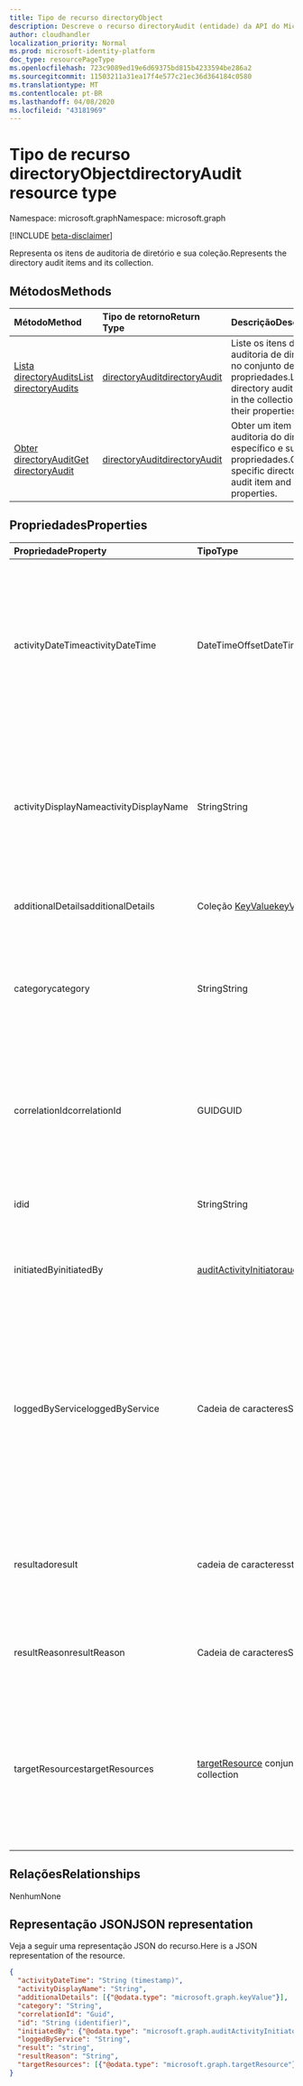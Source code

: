 ```yaml
---
title: Tipo de recurso directoryObject
description: Descreve o recurso directoryAudit (entidade) da API do Microsoft Graph (REST), que ajuda as atividades de auditoria de diretório (locatário) (versão beta).
author: cloudhandler
localization_priority: Normal
ms.prod: microsoft-identity-platform
doc_type: resourcePageType
ms.openlocfilehash: 723c9089ed19e6d69375bd815b4233594be286a2
ms.sourcegitcommit: 11503211a31ea17f4e577c21ec36d364184c0580
ms.translationtype: MT
ms.contentlocale: pt-BR
ms.lasthandoff: 04/08/2020
ms.locfileid: "43181969"
---
```

# <a name="directoryaudit-resource-type"></a><span data-ttu-id="8222c-103">Tipo de recurso directoryObject</span><span class="sxs-lookup"><span data-stu-id="8222c-103">directoryAudit resource type</span></span>

<span data-ttu-id="8222c-104">Namespace: microsoft.graph</span><span class="sxs-lookup"><span data-stu-id="8222c-104">Namespace: microsoft.graph</span></span>

[!INCLUDE [beta-disclaimer](../../includes/beta-disclaimer.md)]

<span data-ttu-id="8222c-105">Representa os itens de auditoria de diretório e sua coleção.</span><span class="sxs-lookup"><span data-stu-id="8222c-105">Represents the directory audit items and its collection.</span></span>

## <a name="methods"></a><span data-ttu-id="8222c-106">Métodos</span><span class="sxs-lookup"><span data-stu-id="8222c-106">Methods</span></span>

| <span data-ttu-id="8222c-107">Método</span><span class="sxs-lookup"><span data-stu-id="8222c-107">Method</span></span>           | <span data-ttu-id="8222c-108">Tipo de retorno</span><span class="sxs-lookup"><span data-stu-id="8222c-108">Return Type</span></span>    |<span data-ttu-id="8222c-109">Descrição</span><span class="sxs-lookup"><span data-stu-id="8222c-109">Description</span></span>|
|:---------------|:--------|:----------|
|[<span data-ttu-id="8222c-110">Lista directoryAudits</span><span class="sxs-lookup"><span data-stu-id="8222c-110">List directoryAudits</span></span>](../api/directoryaudit-list.md) | [<span data-ttu-id="8222c-111">directoryAudit</span><span class="sxs-lookup"><span data-stu-id="8222c-111">directoryAudit</span></span>](directoryaudit.md) |<span data-ttu-id="8222c-112">Liste os itens de auditoria de diretório no conjunto de suas propriedades.</span><span class="sxs-lookup"><span data-stu-id="8222c-112">List the directory audit items in the collection and their properties.</span></span>|
|[<span data-ttu-id="8222c-113">Obter directoryAudit</span><span class="sxs-lookup"><span data-stu-id="8222c-113">Get directoryAudit</span></span>](../api/directoryaudit-get.md) | [<span data-ttu-id="8222c-114">directoryAudit</span><span class="sxs-lookup"><span data-stu-id="8222c-114">directoryAudit</span></span>](directoryaudit.md) |<span data-ttu-id="8222c-115">Obter um item de auditoria do diretório específico e suas propriedades.</span><span class="sxs-lookup"><span data-stu-id="8222c-115">Get a specific directory audit item and its properties.</span></span>|


## <a name="properties"></a><span data-ttu-id="8222c-116">Propriedades</span><span class="sxs-lookup"><span data-stu-id="8222c-116">Properties</span></span>
| <span data-ttu-id="8222c-117">Propriedade</span><span class="sxs-lookup"><span data-stu-id="8222c-117">Property</span></span>     | <span data-ttu-id="8222c-118">Tipo</span><span class="sxs-lookup"><span data-stu-id="8222c-118">Type</span></span>   |<span data-ttu-id="8222c-119">Descrição</span><span class="sxs-lookup"><span data-stu-id="8222c-119">Description</span></span>|
|:---------------|:--------|:----------|
|<span data-ttu-id="8222c-120">activityDateTime</span><span class="sxs-lookup"><span data-stu-id="8222c-120">activityDateTime</span></span>|<span data-ttu-id="8222c-121">DateTimeOffset</span><span class="sxs-lookup"><span data-stu-id="8222c-121">DateTimeOffset</span></span>|<span data-ttu-id="8222c-122">Indica a data e hora que a atividade foi executada.</span><span class="sxs-lookup"><span data-stu-id="8222c-122">Indicates the date and time the activity was performed.</span></span> <span data-ttu-id="8222c-123">O tipo de Timestamp é sempre UTC.</span><span class="sxs-lookup"><span data-stu-id="8222c-123">The Timestamp type is always in UTC time.</span></span> <span data-ttu-id="8222c-124">Por exemplo, meia-noite em UTC no dia 1º de janeiro de 2014 teria esta aparência: `'2014-01-01T00:00:00Z'`</span><span class="sxs-lookup"><span data-stu-id="8222c-124">For example, midnight UTC on Jan 1, 2014 would look like this: `'2014-01-01T00:00:00Z'`</span></span>|
|<span data-ttu-id="8222c-125">activityDisplayName</span><span class="sxs-lookup"><span data-stu-id="8222c-125">activityDisplayName</span></span>|<span data-ttu-id="8222c-126">String</span><span class="sxs-lookup"><span data-stu-id="8222c-126">String</span></span>|<span data-ttu-id="8222c-127">Indica o nome da atividade ou o nome da operação (ex.:</span><span class="sxs-lookup"><span data-stu-id="8222c-127">Indicates the activity name or the operation name (E.g.</span></span> <span data-ttu-id="8222c-128">"Criar usuário", "Adicionar membro ao grupo").</span><span class="sxs-lookup"><span data-stu-id="8222c-128">"Create User", "Add member to group").</span></span> <span data-ttu-id="8222c-129">Para obter uma lista de atividades registradas, veja [lista de atividades do Azure Ad](/azure/active-directory/active-directory-reporting-activity-audit-logs#azure-ad-audit-activity-list).</span><span class="sxs-lookup"><span data-stu-id="8222c-129">For a list of activities logged,refer to [Azure Ad activity list](/azure/active-directory/active-directory-reporting-activity-audit-logs#azure-ad-audit-activity-list).</span></span>|
|<span data-ttu-id="8222c-130">additionalDetails</span><span class="sxs-lookup"><span data-stu-id="8222c-130">additionalDetails</span></span>|<span data-ttu-id="8222c-131">Coleção [KeyValue](keyvalue.md)</span><span class="sxs-lookup"><span data-stu-id="8222c-131">[keyValue](keyvalue.md) collection</span></span>|<span data-ttu-id="8222c-132">Indica detalhes adicionais sobre a atividade.</span><span class="sxs-lookup"><span data-stu-id="8222c-132">Indicates additional details on the activity.</span></span>|
|<span data-ttu-id="8222c-133">category</span><span class="sxs-lookup"><span data-stu-id="8222c-133">category</span></span>|<span data-ttu-id="8222c-134">String</span><span class="sxs-lookup"><span data-stu-id="8222c-134">String</span></span>|<span data-ttu-id="8222c-135">Indica qual categoria de recurso direcionada pela atividade.</span><span class="sxs-lookup"><span data-stu-id="8222c-135">Indicates which resource category that's targeted by the activity.</span></span> <span data-ttu-id="8222c-136">(Por exemplo: gerenciamento de usuário, grupo gerenciamento etc..)</span><span class="sxs-lookup"><span data-stu-id="8222c-136">(For example: User Management, Group Management etc..)</span></span>|
|<span data-ttu-id="8222c-137">correlationId</span><span class="sxs-lookup"><span data-stu-id="8222c-137">correlationId</span></span>|<span data-ttu-id="8222c-138">GUID</span><span class="sxs-lookup"><span data-stu-id="8222c-138">GUID</span></span>|<span data-ttu-id="8222c-139">Indica uma ID exclusiva que ajuda correlacionar atividades que englobam vários serviços.</span><span class="sxs-lookup"><span data-stu-id="8222c-139">Indicates a unique ID that helps correlate activities that span across various services.</span></span> <span data-ttu-id="8222c-140">Pode ser usado para os logs de serviços de rastreamento.</span><span class="sxs-lookup"><span data-stu-id="8222c-140">Can be used to trace logs across services.</span></span>|
|<span data-ttu-id="8222c-141">id</span><span class="sxs-lookup"><span data-stu-id="8222c-141">id</span></span>|<span data-ttu-id="8222c-142">String</span><span class="sxs-lookup"><span data-stu-id="8222c-142">String</span></span>| <span data-ttu-id="8222c-143">Indica que a ID exclusiva para a atividade.</span><span class="sxs-lookup"><span data-stu-id="8222c-143">Indicates the unique ID for the activity.</span></span> <span data-ttu-id="8222c-144">Este é um GUID.</span><span class="sxs-lookup"><span data-stu-id="8222c-144">This is a GUID.</span></span>|
|<span data-ttu-id="8222c-145">initiatedBy</span><span class="sxs-lookup"><span data-stu-id="8222c-145">initiatedBy</span></span>|[<span data-ttu-id="8222c-146">auditActivityInitiator</span><span class="sxs-lookup"><span data-stu-id="8222c-146">auditActivityInitiator</span></span>](auditactivityinitiator.md)|<span data-ttu-id="8222c-147">Indica que informações sobre o usuário ou o aplicativo iniciou a atividade.</span><span class="sxs-lookup"><span data-stu-id="8222c-147">Indicates information about the user or app initiated the activity.</span></span>|
|<span data-ttu-id="8222c-148">loggedByService</span><span class="sxs-lookup"><span data-stu-id="8222c-148">loggedByService</span></span>|<span data-ttu-id="8222c-149">Cadeia de caracteres</span><span class="sxs-lookup"><span data-stu-id="8222c-149">String</span></span>|<span data-ttu-id="8222c-150">Indica informação em que o serviço iniciou a atividade (por exemplo: gerenciamento de senha de autoatendimento, principais diretório, B2C, os usuários convidados, Microsoft Identity Manager, Privileged Identity Management.</span><span class="sxs-lookup"><span data-stu-id="8222c-150">Indicates information on which service initiated the activity (For example: Self-service Password Management, Core Directory, B2C, Invited Users, Microsoft Identity Manager, Privileged Identity Management.</span></span>|
|<span data-ttu-id="8222c-151">resultado</span><span class="sxs-lookup"><span data-stu-id="8222c-151">result</span></span>|<span data-ttu-id="8222c-152">cadeia de caracteres</span><span class="sxs-lookup"><span data-stu-id="8222c-152">string</span></span>| <span data-ttu-id="8222c-153">Indica o resultado da atividade. Valores possíveis são: `success`, `failure`, `timeout`, `unknownFutureValue`.</span><span class="sxs-lookup"><span data-stu-id="8222c-153">Indicates the result of the activity.Possible values are: `success`, `failure`, `timeout`, `unknownFutureValue`.</span></span>||
|<span data-ttu-id="8222c-154">resultReason</span><span class="sxs-lookup"><span data-stu-id="8222c-154">resultReason</span></span>|<span data-ttu-id="8222c-155">Cadeia de caracteres</span><span class="sxs-lookup"><span data-stu-id="8222c-155">String</span></span>|<span data-ttu-id="8222c-156">Indica o motivo da falha se o resultado é "tempo esgotado" ou "Falha".</span><span class="sxs-lookup"><span data-stu-id="8222c-156">Indicates the reason for failure if the result is "Failure" or "timeout".</span></span>|
|<span data-ttu-id="8222c-157">targetResources</span><span class="sxs-lookup"><span data-stu-id="8222c-157">targetResources</span></span>|<span data-ttu-id="8222c-158">[targetResource](targetresource.md) conjunto</span><span class="sxs-lookup"><span data-stu-id="8222c-158">[targetResource](targetresource.md) collection</span></span>|<span data-ttu-id="8222c-159">Indica informação que o recurso foi alterado devido a atividade.</span><span class="sxs-lookup"><span data-stu-id="8222c-159">Indicates information on which resource was changed due to the activity.</span></span> <span data-ttu-id="8222c-160">Tipo de recurso de destino pode ser usuário, dispositivo, diretório, aplicativos, função, grupo, política ou outros.</span><span class="sxs-lookup"><span data-stu-id="8222c-160">Target Resource Type can be User, Device, Directory, App, Role, Group, Policy or Other.</span></span>

## <a name="relationships"></a><span data-ttu-id="8222c-161">Relações</span><span class="sxs-lookup"><span data-stu-id="8222c-161">Relationships</span></span>
<span data-ttu-id="8222c-162">Nenhum</span><span class="sxs-lookup"><span data-stu-id="8222c-162">None</span></span>


## <a name="json-representation"></a><span data-ttu-id="8222c-163">Representação JSON</span><span class="sxs-lookup"><span data-stu-id="8222c-163">JSON representation</span></span>

<span data-ttu-id="8222c-164">Veja a seguir uma representação JSON do recurso.</span><span class="sxs-lookup"><span data-stu-id="8222c-164">Here is a JSON representation of the resource.</span></span>

<!-- {
  "blockType": "resource",
  "optionalProperties": [

  ],
  "@odata.type": "microsoft.graph.directoryAudit"
}-->

```json
{
  "activityDateTime": "String (timestamp)",
  "activityDisplayName": "String",
  "additionalDetails": [{"@odata.type": "microsoft.graph.keyValue"}],
  "category": "String",
  "correlationId": "Guid",
  "id": "String (identifier)",
  "initiatedBy": {"@odata.type": "microsoft.graph.auditActivityInitiator"},
  "loggedByService": "String",
  "result": "string",
  "resultReason": "String",
  "targetResources": [{"@odata.type": "microsoft.graph.targetResource"}]
}

```

<!-- uuid: 8fcb5dbc-d5aa-4681-8e31-b001d5168d79
2015-10-25 14:57:30 UTC -->
<!-- {
  "type": "#page.annotation",
  "description": "directoryAudit resource",
  "keywords": "",
  "section": "documentation",
  "tocPath": ""
}-->
